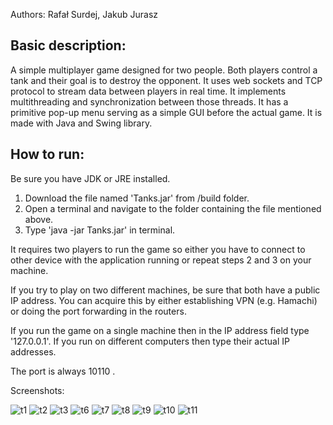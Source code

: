 Authors: Rafał Surdej, Jakub Jurasz

## Basic description:
A simple multiplayer game designed for two people. Both players control a tank and 
their goal is to destroy the opponent. It uses web sockets and TCP protocol
to stream data between players in real time. It implements multithreading and 
synchronization between those threads. It has a primitive pop-up menu serving as
a simple GUI before the actual game. It is made with Java and Swing library.

## How to run:
Be sure you have JDK or JRE installed.

1. Download the file named 'Tanks.jar' from /build folder.
2. Open a terminal and navigate to the folder containing the file mentioned above.
3. Type 'java -jar Tanks.jar' in terminal.

It requires two players to run the game so either you have to connect to other
device with the application running or repeat steps 2 and 3 on your machine.

If you try to play on two different machines, be sure that both have a public IP address.
You can acquire this by either establishing VPN (e.g. Hamachi) or doing the port forwarding
in the routers.

If you run the game on a single machine then in the IP address field type '127.0.0.1'.
If you run on different computers then type their actual IP addresses.

The port is always 10110 .

Screenshots:

![t1](https://user-images.githubusercontent.com/51239039/110344657-01ae8e80-802e-11eb-84f0-3e5a1f041fbf.PNG)
![t2](https://user-images.githubusercontent.com/51239039/110344667-0410e880-802e-11eb-86c3-68f18cfefd94.PNG)
![t3](https://user-images.githubusercontent.com/51239039/110344716-112dd780-802e-11eb-84a7-7f90a61acc4c.PNG)
![t6](https://user-images.githubusercontent.com/51239039/110344767-20148a00-802e-11eb-92e0-090bc40bebfe.png)
![t7](https://user-images.githubusercontent.com/51239039/110344833-33275a00-802e-11eb-840f-c33f09e5ed76.png)
![t8](https://user-images.githubusercontent.com/51239039/110344835-34588700-802e-11eb-9a66-fb80e9916d46.png)
![t9](https://user-images.githubusercontent.com/51239039/110344838-34f11d80-802e-11eb-97ce-e5c29b91e3b2.png)
![t10](https://user-images.githubusercontent.com/51239039/110344841-3589b400-802e-11eb-9100-67d5ee56e369.png)
![t11](https://user-images.githubusercontent.com/51239039/110344843-36224a80-802e-11eb-8b94-986e83464e63.PNG)

